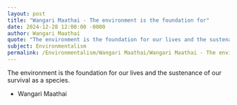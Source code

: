 ```yaml
---
layout: post
title: "Wangari Maathai - The environment is the foundation for"
date: 2024-12-28 12:00:00 -0000
author: Wangari Maathai
quote: "The environment is the foundation for our lives and the sustenance of our survival as a species."
subject: Environmentalism
permalink: /Environmentalism/Wangari Maathai/Wangari Maathai - The environment is the foundation for
---
```


The environment is the foundation for our lives and the sustenance of our survival as a species.

- Wangari Maathai
